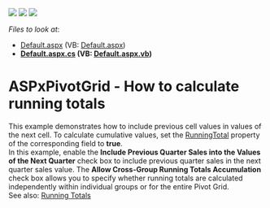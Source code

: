 <!-- default badges list -->
![](https://img.shields.io/endpoint?url=https://codecentral.devexpress.com/api/v1/VersionRange/128577011/17.2.4%2B)
[![](https://img.shields.io/badge/Open_in_DevExpress_Support_Center-FF7200?style=flat-square&logo=DevExpress&logoColor=white)](https://supportcenter.devexpress.com/ticket/details/T590001)
[![](https://img.shields.io/badge/📖_How_to_use_DevExpress_Examples-e9f6fc?style=flat-square)](https://docs.devexpress.com/GeneralInformation/403183)
<!-- default badges end -->
<!-- default file list -->
*Files to look at*:

* [Default.aspx](./CS/RunningTotal/Default.aspx) (VB: [Default.aspx](./VB/RunningTotal/Default.aspx))
* **[Default.aspx.cs](./CS/RunningTotal/Default.aspx.cs) (VB: [Default.aspx.vb](./VB/RunningTotal/Default.aspx.vb))**
<!-- default file list end -->
# ASPxPivotGrid - How to calculate running totals


This example demonstrates how to include previous cell values in values of the next cell. To calculate cumulative values, set the <a href="http://help.devexpress.com/#CoreLibraries/DevExpressXtraPivotGridPivotGridFieldBase_RunningTotaltopic">RunningTotal</a> property of the corresponding field to <strong>true</strong>. <br>In this example, enable the <strong>Include Previous Quarter Sales into the Values of the Next Quarter</strong> check box to include previous quarter sales in the next quarter sales value. The <strong>Allow Cross-Group Running Totals Accumulation</strong> check box allows you to specify whether running totals are calculated independently within individual groups or for the entire Pivot Grid.<br>See also: <a href="https://documentation.devexpress.com/AspNet/17523/ASP-NET-WebForms-Controls">Running Totals</a>

<br/>


